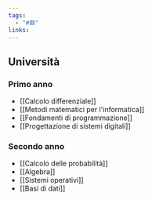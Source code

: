 ```yaml
---
tags:
  - "#🟥"
links:
---
```

## Università


### Primo anno
- [[Calcolo differenziale]]
- [[Metodi matematici per l'informatica]]
- [[Fondamenti di programmazione]]
- [[Progettazione di sistemi digitali]]

### Secondo anno
- [[Calcolo delle probabilità]]
- [[Algebra]]
- [[Sistemi operativi]]
- [[Basi di dati]]
